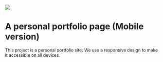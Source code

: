 ![](https://img.shields.io/badge/Microverse-blueviolet)

# A personal portfolio page (Mobile version)

This project is a personal portfolio site. We use a responsive design to make it accessible on all devices.
